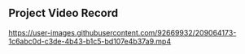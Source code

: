 ## Project Video Record
https://user-images.githubusercontent.com/92669932/209064173-1c6abc0d-c3de-4b43-b1c5-bd107e4b37a9.mp4

